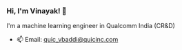 ### Hi, I'm Vinayak! 👋
I'm a machine learning engineer in Qualcomm India (CR&D) 

- 📫 Email:  quic_vbaddi@quicinc.com

<!--
**vbaddi/vbaddi** is a ✨ _special_ ✨ repository because its `README.md` (this file) appears on your GitHub profile.

Here are some ideas to get you started:

- 🔭 I’m currently working on ...
- 🌱 I’m currently learning ...
- 👯 I’m looking to collaborate on ...
- 🤔 I’m looking for help with ...
- 💬 Ask me about ...
- 📫 How to reach me: ...
- 😄 Pronouns: ...
- ⚡ Fun fact: ...
-->
